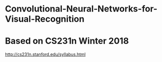 # Convolutional-Neural-Networks-for-Visual-Recognition
# Based on CS231n Winter 2018
http://cs231n.stanford.edu/syllabus.html
